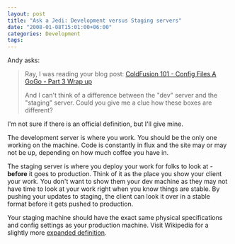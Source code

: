 ```yaml
---
layout: post
title: "Ask a Jedi: Development versus Staging servers"
date: "2008-01-08T15:01:00+06:00"
categories: Development 
tags: 
---
```


Andy asks:

<blockquote>
<p>
Ray, I was reading your blog post:
<a href="http://www.raymondcamden.com/index.cfm/2005/9/8/ColdFusion-101-Config-Files-AGoGo-Part-3-Wrap-Up
">ColdFusion 101 - Config Files A GoGo - Part 3 Wrap up</a>

And I can't think of a difference between the "dev" server
and the "staging" server.  Could you give me a clue how these boxes are different?
</p>
</blockquote>

I'm not sure if there is an official definition, but I'll give mine.

The development server is where you work. You should be the only one working on the machine. Code is constantly in flux and the site may or may not be up, depending on how much coffee you have in.

The staging server is where you deploy your work for folks to look at - <b>before</b> it goes to production. Think of it as the place you show your client your work. You don't want to show them your dev machine as they may not have time to look at your work right when you know things are stable. By pushing your updates to staging, the client can look it over in a stable format before it gets pushed to production.

Your staging machine should have the exact same physical specifications and config settings as your production machine. Visit Wikipedia for a slightly more <a href="http://en.wikipedia.org/wiki/Staging_site">expanded definition</a>.